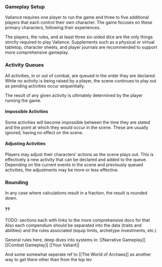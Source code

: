### Gameplay Setup
Valiance requires one player to run the game and three to five additional players that each control their own character. The game focuses on these primary characters, following their experiences.

The players, the rules, and at least three six-sided dice are the only things strictly required to play Valiance. Supplements such as a physical or virtual tabletop, character sheets, and player journals are recommended to support more comprehensive gameplay.

### Activity Queues
All activities, in or out of combat, are queued in the order they are declared. While no activity is being raised by a player, the scene continues to play out as pending activities occur sequentially.

The result of any given activity is ultimately determined by the player running the game.

#### Impossible Activities
Some activities will become impossible between the time they are stated and the point at which they would occur in the scene. These are usually ignored, having no effect on the scene.

#### Adjusting Activities
Players may adjust their characters' actions as the scene plays out. This is effectively a new activity that can be declared and added to the queue. Depending on the current events in the scene and previously queued activities, the adjustments may be more or less effective.

### Rounding
In any case where calculations result in a fraction, the result is rounded down.
#### ??
TODO: sections each with links to the more comprehensive docs for that
Also each compendium should be separated into the data (traits and abilities) and the rules associated (equip limits, archetype investments, etc.)

General rules here, deep dives into systems in:
[[Narrative Gameplay]]
[[Combat Gameplay]]
[[Your Valiant]]


And some somewhat seperate ref to [[The World of Archaea]] as another way to get there other than from the top lev
